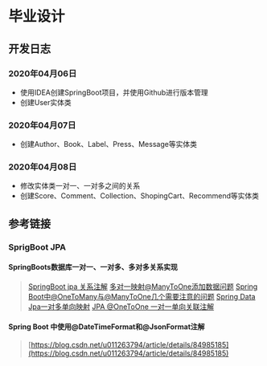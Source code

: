 # 毕业设计

## 开发日志
### 2020年04月06日
* 使用IDEA创建SpringBoot项目，并使用Github进行版本管理
* 创建User实体类
### 2020年04月07日
* 创建Author、Book、Label、Press、Message等实体类

### 2020年04月08日
* 修改实体类一对一、一对多之间的关系
* 创建Score、Comment、Collection、ShopingCart、Recommend等实体类

## 参考链接
### SprigBoot JPA
#### SpringBoots数据库一对一、一对多、多对多关系实现
> [SpringBoot jpa 关系注解](https://www.jianshu.com/p/fc8c82671632)
> [多对一映射@ManyToOne添加数据问题](https://bbs.csdn.net/topics/390640688)
> [Spring Boot中@OneToMany与@ManyToOne几个需要注意的问题](https://www.cnblogs.com/xwgcxk/p/9712153.html)
> [Spring Data Jpa一对多单向映射](https://www.cnblogs.com/jpfss/p/11058093.html)
> [JPA @OneToOne 一对一单向关联注解](https://blog.csdn.net/QQ70945934/article/details/77989378)

#### Spring Boot 中使用@DateTimeFormat和@JsonFormat注解
> [https://blog.csdn.net/u011263794/article/details/84985185](https://blog.csdn.net/u011263794/article/details/84985185)
